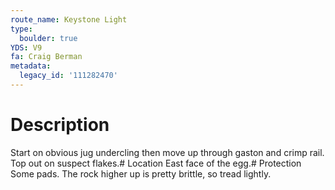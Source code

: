 ```yaml
---
route_name: Keystone Light
type:
  boulder: true
YDS: V9
fa: Craig Berman
metadata:
  legacy_id: '111282470'
---
```

# Description
Start on obvious jug undercling then move up through gaston and crimp rail. Top out on suspect flakes.# Location
East face of the egg.# Protection
Some pads. The rock higher up is pretty brittle, so tread lightly.